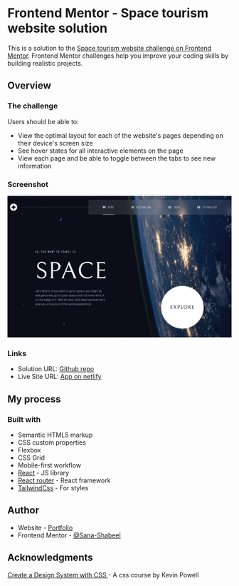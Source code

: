 # Frontend Mentor - Space tourism website solution

This is a solution to the [Space tourism website challenge on Frontend Mentor](https://www.frontendmentor.io/challenges/space-tourism-multipage-website-gRWj1URZ3). Frontend Mentor challenges help you improve your coding skills by building realistic projects.

## Overview

### The challenge

Users should be able to:

- View the optimal layout for each of the website's pages depending on their device's screen size
- See hover states for all interactive elements on the page
- View each page and be able to toggle between the tabs to see new information

### Screenshot

![screenshot](./public/screenshot.png)

### Links

- Solution URL: [Github repo](https://github.com/Sana-Shabeel/space-tourism-ts)
- Live Site URL: [App on netlify](https://space-tourism-abarre.netlify.app/)

## My process

### Built with

- Semantic HTML5 markup
- CSS custom properties
- Flexbox
- CSS Grid
- Mobile-first workflow
- [React](https://reactjs.org/) - JS library
- [React router](https://reactrouter.com/en/main) - React framework
- [TailwindCss](https://tailwindcss.com/) - For styles

## Author

- Website - [Portfolio](https://anas-barre.netlify.app/)
- Frontend Mentor - [@Sana-Shabeel](https://www.frontendmentor.io/profile/Sana-Shabeel)

## Acknowledgments

[Create a Design System with CSS ](https://www.youtube.com/watch?v=lRaL-8qZ0mM&list=PLsg4qApL5sH7woiAyt4jdSwR8DQwm2sae&index=35&t=1110s) - A css course by Kevin Powell
